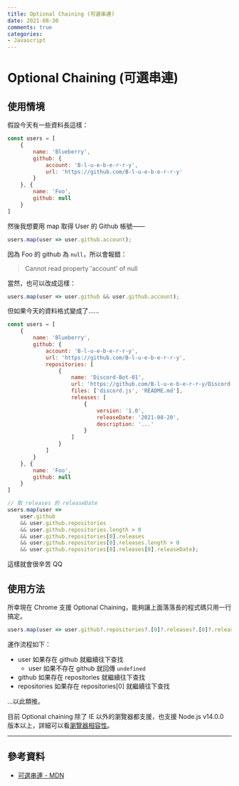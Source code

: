 ```yaml
---
title: Optional Chaining (可選串連)
date: 2021-08-30
comments: true
categories: 
- Javascript
---
```


# Optional Chaining (可選串連)

## 使用情境

假設今天有一些資料長這樣：

```javascript
const users = [
    {
        name: 'Blueberry',
        github: {
            account: 'B-l-u-e-b-e-r-r-y',
            url: 'https://github.com/B-l-u-e-b-e-r-r-y'
        }
    }, {
        name: 'Foo',
        github: null
    }
]
```

然後我想要用 map 取得 User 的 Github 帳號——

```javascript
users.map(user => user.github.account);
```

因為 Foo 的 github 為 `null`，所以會報錯：

> Cannot read property 'account' of null

當然，也可以改成這樣：

```javascript
users.map(user => user.github && user.github.account);
```

但如果今天的資料格式變成了……

```javascript
const users = [
    {
        name: 'Blueberry',
        github: {
            account: 'B-l-u-e-b-e-r-r-y',
            url: 'https://github.com/B-l-u-e-b-e-r-r-y',
            repositories: [
                {
                    name: 'Discord-Bot-01',
                    url: 'https://github.com/B-l-u-e-b-e-r-r-y/Discord-Bot-01',
                    files: ['discord.js', 'README.md'],
                    releases: [
                        {
                            version: '1.0',
                            releaseDate: '2021-08-20',
                            description: '...'
                        }
                    ]
                }
            ]
        }
    }, {
        name: 'Foo',
        github: null
    }
]

// 取 releases 的 releaseDate
users.map(user => 
    user.github
    && user.github.repositories
    && user.github.repositories.length > 0
    && user.github.repositories[0].releases
    && user.github.repositories[0].releases.length > 0
    && user.github.repositories[0].releases[0].releaseDate);
```

這樣就會很辛苦 QQ

## 使用方法

所幸現在 Chrome 支援 Optional Chaining，能夠讓上面落落長的程式碼只用一行搞定。

```javascript
users.map(user => user.github?.repositories?.[0]?.releases?.[0]?.releaseDate);
```

運作流程如下：

* user 如果存在 github 就繼續往下查找
    * user 如果不存在 github 就回傳 `undefined`
* github 如果存在 repositories 就繼續往下查找
* repositories 如果存在 repositories[0] 就繼續往下查找

...以此類推。

目前 Optional chaining 除了 IE 以外的瀏覽器都支援，也支援 Node.js v14.0.0 版本以上，詳細可以看[瀏覽器相容性](https://developer.mozilla.org/zh-TW/docs/Web/JavaScript/Reference/Operators/Optional_chaining#%E7%80%8F%E8%A6%BD%E5%99%A8%E7%9B%B8%E5%AE%B9%E6%80%A7)。

---------

## 參考資料

- [可選串連 - MDN](https://developer.mozilla.org/zh-TW/docs/Web/JavaScript/Reference/Operators/Optional_chaining)
